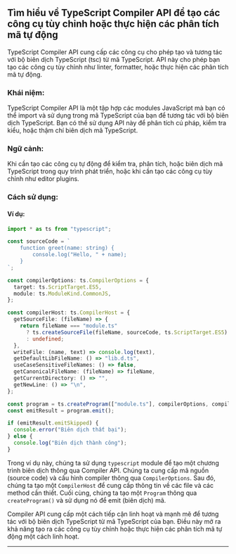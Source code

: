 ## Tìm hiểu về TypeScript Compiler API để tạo các công cụ tùy chỉnh hoặc thực hiện các phân tích mã tự động

TypeScript Compiler API cung cấp các công cụ cho phép tạo và tương tác với bộ biên dịch TypeScript (tsc) từ mã TypeScript. API này cho phép bạn tạo các công cụ tùy chỉnh như linter, formatter, hoặc thực hiện các phân tích mã tự động.

### Khái niệm:

TypeScript Compiler API là một tập hợp các modules JavaScript mà bạn có thể import và sử dụng trong mã TypeScript của bạn để tương tác với bộ biên dịch TypeScript. Bạn có thể sử dụng API này để phân tích cú pháp, kiểm tra kiểu, hoặc thậm chí biên dịch mã TypeScript.

### Ngữ cảnh:

Khi cần tạo các công cụ tự động để kiểm tra, phân tích, hoặc biên dịch mã TypeScript trong quy trình phát triển, hoặc khi cần tạo các công cụ tùy chỉnh như editor plugins.

### Cách sử dụng:

#### Ví dụ:

```typescript
import * as ts from "typescript";

const sourceCode = `
    function greet(name: string) {
        console.log("Hello, " + name);
    }
`;

const compilerOptions: ts.CompilerOptions = {
  target: ts.ScriptTarget.ES5,
  module: ts.ModuleKind.CommonJS,
};

const compilerHost: ts.CompilerHost = {
  getSourceFile: (fileName) => {
    return fileName === "module.ts"
      ? ts.createSourceFile(fileName, sourceCode, ts.ScriptTarget.ES5)
      : undefined;
  },
  writeFile: (name, text) => console.log(text),
  getDefaultLibFileName: () => "lib.d.ts",
  useCaseSensitiveFileNames: () => false,
  getCanonicalFileName: (fileName) => fileName,
  getCurrentDirectory: () => "",
  getNewLine: () => "\n",
};

const program = ts.createProgram(["module.ts"], compilerOptions, compilerHost);
const emitResult = program.emit();

if (emitResult.emitSkipped) {
  console.error("Biên dịch thất bại");
} else {
  console.log("Biên dịch thành công");
}
```

Trong ví dụ này, chúng ta sử dụng `typescript` module để tạo một chương trình biên dịch thông qua Compiler API. Chúng ta cung cấp mã nguồn (source code) và cấu hình compiler thông qua `CompilerOptions`. Sau đó, chúng ta tạo một `CompilerHost` để cung cấp thông tin về các file và các method cần thiết. Cuối cùng, chúng ta tạo một `Program` thông qua `createProgram()` và sử dụng nó để emit (biên dịch) mã.

Compiler API cung cấp một cách tiếp cận linh hoạt và mạnh mẽ để tương tác với bộ biên dịch TypeScript từ mã TypeScript của bạn. Điều này mở ra khả năng tạo ra các công cụ tùy chỉnh hoặc thực hiện các phân tích mã tự động một cách linh hoạt.

---
